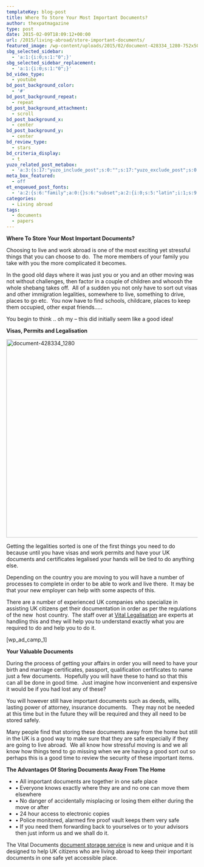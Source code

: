```yaml
---
templateKey: blog-post
title: Where To Store Your Most Important Documents?
author: thexpatmagazine
type: post
date: 2015-02-09T18:09:12+00:00
url: /2015/living-abroad/store-important-documents/
featured_image: /wp-content/uploads/2015/02/document-428334_1280-752x500.jpg
sbg_selected_sidebar:
  - 'a:1:{i:0;s:1:"0";}'
sbg_selected_sidebar_replacement:
  - 'a:1:{i:0;s:1:"0";}'
bd_video_type:
  - youtube
bd_post_background_color:
  - '#'
bd_post_background_repeat:
  - repeat
bd_post_background_attachment:
  - scroll
bd_post_background_x:
  - center
bd_post_background_y:
  - center
bd_review_type:
  - stars
bd_criteria_display:
  - t
yuzo_related_post_metabox:
  - 'a:3:{s:17:"yuzo_include_post";s:0:"";s:17:"yuzo_exclude_post";s:0:"";s:21:"yuzo_disabled_related";N;}'
meta_box_featured:
  - off
et_enqueued_post_fonts:
  - 'a:2:{s:6:"family";a:0:{}s:6:"subset";a:2:{i:0;s:5:"latin";i:1;s:9:"latin-ext";}}'
categories:
  - Living abroad
tags:
  - documents
  - papers
---
```


**Where To Store Your Most Important Documents?**

Choosing to live and work abroad is one of the most exciting yet stressful things that you can choose to do.  The more members of your family you take with you the more complicated it becomes.

In the good old days where it was just you or you and an other moving was not without challenges, then factor in a couple of children and whoosh the whole shebang takes off.  <!--more-->All of a sudden you not only have to sort out visas and other immigration legalities, somewhere to live, something to drive, places to go etc.  You now have to find schools, childcare, places to keep them occupied, other expat friends…..

You begin to think .. oh my – this did initially seem like a good idea!

**Visas, Permits and Legalisation**

[<img class="alignnone size-large wp-image-426" src="http://localhost/thexpatmagazine-wp/wp-content/uploads/2015/02/document-428334_1280-1024x681.jpg" alt="document-428334_1280" width="785" height="522" srcset="http://localhost/thexpatmagazine-wp/wp-content/uploads/2015/02/document-428334_1280-1024x681.jpg 1024w, http://localhost/thexpatmagazine-wp/wp-content/uploads/2015/02/document-428334_1280-300x199.jpg 300w, http://localhost/thexpatmagazine-wp/wp-content/uploads/2015/02/document-428334_1280-768x511.jpg 768w, http://localhost/thexpatmagazine-wp/wp-content/uploads/2015/02/document-428334_1280-752x500.jpg 752w, http://localhost/thexpatmagazine-wp/wp-content/uploads/2015/02/document-428334_1280.jpg 1280w" sizes="(max-width: 785px) 100vw, 785px" />][1]

Getting the legalities sorted is one of the first things you need to do because until you have visas and work permits and have your UK documents and certificates legalised your hands will be tied to do anything else.

Depending on the country you are moving to you will have a number of processes to complete in order to be able to work and live there.  It may be that your new employer can help with some aspects of this.

There are a number of experienced UK companies who specialize in assisting UK citizens get their documentation in order as per the regulations of the new  host country.  The staff over at [Vital Legalisation][2] are experts at handling this and they will help you to understand exactly what you are required to do and help you to do it.

[wp\_ad\_camp_1]

**Your Valuable Documents**

During the process of getting your affairs in order you will need to have your birth and marriage certificates, passport, qualification certificates to name just a few documents.  Hopefully you will have these to hand so that this can all be done in good time.  Just imagine how inconvenient and expensive it would be if you had lost any of these?

You will however still have important documents such as deeds, wills, lasting power of attorney, insurance documents.   They may not be needed at this time but in the future they will be required and they all need to be stored safely.

Many people find that storing these documents away from the home but still in the UK is a good way to make sure that they are safe especially if they are going to live abroad.  We all know how stressful moving is and we all know how things tend to go missing when we are having a good sort out so perhaps this is a good time to review the security of these important items.

**The Advantages Of Storing Documents Away From The Home**

- • All important documents are together in one safe place
- • Everyone knows exactly where they are and no one can move them elsewhere
- • No danger of accidentally misplacing or losing them either during the move or after
- • 24 hour access to electronic copies
- • Police monitored, alarmed fire proof vault keeps them very safe
- • If you need them forwarding back to yourselves or to your advisors then just inform us and we shall do it.

The Vital Documents [document storage service][3] is new and unique and it is designed to help UK citizens who are living abroad to keep their important documents in one safe yet accessible place.

[1]: http://localhost/thexpatmagazine-wp/wp-content/uploads/2015/02/document-428334_1280.jpg
[2]: http://www.vitallegalisation.co.uk
[3]: http://www.vitaldocuments.co.uk
